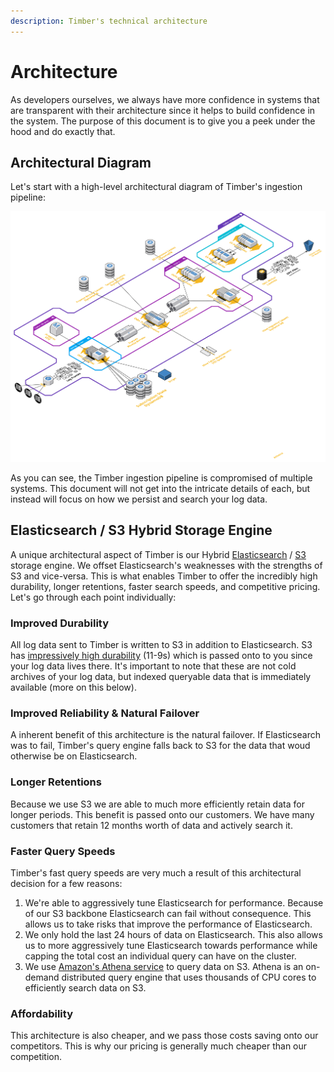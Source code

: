 ```yaml
---
description: Timber's technical architecture
---
```


# Architecture

As developers ourselves, we always have more confidence in systems that are transparent with their architecture since it helps to build confidence in the system. The purpose of this document is to give you a peek under the hood and do exactly that.

## Architectural Diagram

Let's start with a high-level architectural diagram of Timber's ingestion pipeline:

![](../.gitbook/assets/timber-ingestion.png)

As you can see, the Timber ingestion pipeline is compromised of multiple systems. This document will not get into the intricate details of each, but instead will focus on how we persist and search your log data.

## Elasticsearch / S3 Hybrid Storage Engine

A unique architectural aspect of Timber is our Hybrid [Elasticsearch](https://www.elastic.co/products/elasticsearch) / [S3](https://aws.amazon.com/s3/) storage engine. We offset Elasticsearch's weaknesses with the strengths of S3 and vice-versa. This is what enables Timber to offer the incredibly high durability, longer retentions, faster search speeds, and competitive pricing. Let's go through each point individually:

### Improved Durability

All log data sent to Timber is written to S3 in addition to Elasticsearch. S3 has [impressively high durability](https://docs.aws.amazon.com/AmazonS3/latest/dev/DataDurability.html) \(11-9s\) which is passed onto to you since your log data lives there. It's important to note that these are not cold archives of your log data, but indexed queryable data that is immediately available \(more on this below\).

### Improved Reliability & Natural Failover

A inherent benefit of this architecture is the natural failover. If Elasticsearch was to fail, Timber's query engine falls back to S3 for the data that woud otherwise be on Elasticsearch.

### Longer Retentions

Because we use S3 we are able to much more efficiently retain data for longer periods. This benefit is passed onto our customers. We have many customers that retain 12 months worth of data and actively search it.

### Faster Query Speeds

Timber's fast query speeds are very much a result of this architectural decision for a few reasons:

1. We're able to aggressively tune Elasticsearch for performance. Because of our S3 backbone Elasticsearch can fail without consequence. This allows us to take risks that improve the performance of Elasticsearch.
2. We only hold the last 24 hours of data on Elasticsearch. This also allows us to more aggressively tune Elasticsearch towards performance while capping the total cost an individual query can have on the cluster.
3. We use [Amazon's Athena service](https://aws.amazon.com/athena/) to query data on S3. Athena is an on-demand distributed query engine that uses thousands of CPU cores to efficiently search data on S3.

### Affordability

This architecture is also cheaper, and we pass those costs saving onto our competitors. This is why our pricing is generally much cheaper than our competition.


